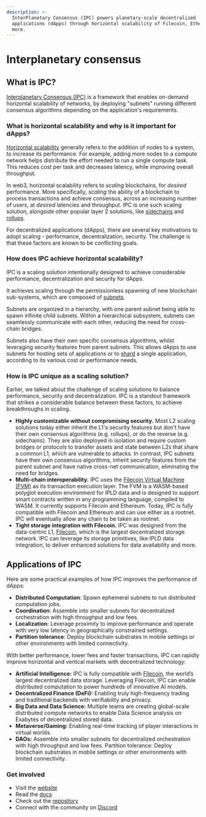 ```yaml
---
description: >-
  InterPlanetary Consensus (IPC) powers planetary-scale decentralized
  applications (dApps) through horizontal scalability of Filecoin, Ethereum and
  more.
---
```


# Interplanetary consensus

## What is IPC?

[Interplanetary Consensus (IPC)](https://www.ipc.space/) is a framework that enables on-demand horizontal scalability of networks, by deploying "subnets" running different consensus algorithms depending on the application's requirements.

### What is horizontal scalability and why is it important for dApps?

[Horizontal scalability](https://en.wikipedia.org/wiki/Scalability#Horizontal\_or\_scale\_out) generally refers to the addition of nodes to a system, to increase its performance. For example, adding more nodes to a compute network helps distribute the effort needed to run a single compute task. This reduces cost per task and decreases latency, while improving overall throughput.&#x20;

In web3, horizontal scalability refers to _scaling_ blockchains, for _desired_ performance. More specifically, _scaling_ the ability of a blockchain to process transactions and achieve consensus, across an increasing number of users, at _desired_ latencies and throughput. IPC is one such scaling solution, alongside other popular layer 2 solutions, like [sidechains](https://ethereum.org/en/developers/docs/scaling/sidechains/) and [rollups](https://ethereum.org/en/developers/docs/scaling/#rollups).&#x20;

For decentralized applications (dApps), there are several key motivations to adopt scaling - performance, decentralization, security. The challenge is that these factors are known to be conflicting goals.&#x20;

### How does IPC achieve horizontal scalability?&#x20;

IPC is a scaling solution intentionally designed to achieve considerable performance, decentralization and security for dApps.

It achieves scaling through the permissionless spawning of new blockchain sub-systems, which are composed of [subnets](https://docs.ipc.space/concepts/subnets).&#x20;

Subnets are organized in a hierarchy, with one parent subnet being able to spawn infinite child subnets. Within a hierarchical subsystem, subnets can seamlessly communicate with each other, reducing the need for cross-chain bridges.

Subnets also have their own specific consensus algorithms, whilst leveraging security features from parent subnets. This allows dApps to use subnets for hosting sets of applications or to [shard](https://en.wikipedia.org/wiki/Shard\_\(database\_architecture\)) a single application, according to its various cost or performance needs.&#x20;

### How is IPC unique as a scaling solution?

Earlier, we talked about the challenge of scaling solutions to balance performance, security and decentralization. IPC is a standout framework that strikes a considerable balance between these factors, to achieve breakthroughs in scaling. &#x20;

* **Highly customizable without compromising security.** Most L2 scaling solutions today either inherit the L1's security features but don't have their own consensus algorithms (e.g. rollups), or do the reverse (e.g. sidechains). They are also deployed in isolation and require custom bridges or protocols to transfer assets and state between L2s that share a common L1, which are vulnerable to attacks. In contrast, IPC subnets have their own consensus algorithms, inherit security features from the parent subnet and have native cross-net communication, eliminating the need for bridges.&#x20;
* **Multi-chain interoperability.** IPC uses the [Filecoin Virtual Machine (FVM)](https://docs.filecoin.io/smart-contracts/fundamentals/the-fvm) as its transaction execution layer. The FVM is a WASM-based polyglot execution environment for IPLD data and is designed to support smart contracts written in any programming language, compiled to WASM. It currently supports Filecoin and Ethereum. Today, IPC is fully compatible with Filecoin and Ethereum and can use either as a rootnet. IPC will eventually allow any chain to be taken as rootnet.&#x20;
* **Tight storage integration with Filecoin.** IPC was designed from the data-centric L1, [Filecoin](https://docs.filecoin.io/basics/what-is-filecoin), which is the largest decentralized storage network. IPC can leverage its storage primitives, like IPLD data integration, to deliver enhanced solutions for data availability and more. &#x20;

## Applications of IPC

Here are some practical examples of how IPC improves the performance of dApps:

* **Distributed Computation**: Spawn ephemeral subnets to run distributed computation jobs.
* **Coordination**: Assemble into smaller subnets for decentralized orchestration with high throughput and low fees.
* **Localization**: Leverage proximity to improve performance and operate with very low latency in geographically constrained settings.
* **Partition tolerance**: Deploy blockchain substrates in mobile settings or other environments with limited connectivity.

With better performance, lower fees and faster transactions, IPC can rapidly improve horizontal and vertical markets with decentralized technology:

* **Artificial Intelligence:** IPC is fully compatible with [Filecoin](https://docs.filecoin.io/basics/what-is-filecoin), the world’s largest decentralized data storage. Leveraging Filecoin, IPC can enable distributed computation to power hundreds of innovative AI models.
* **Decentralized Finance (DeFi):** Enabling truly high-frequency trading and traditional backends with verifiability and privacy.
* **Big Data and Data Science:** Multiple teams are creating global-scale distributed compute networks to enable Data Science analysis on Exabytes of decentralized stored data.
* **Metaverse/Gaming:** Enabling real-time tracking of player interactions in virtual worlds.
* **DAOs:** Assemble into smaller subnets for decentralized orchestration with high throughput and low fees. Partition tolerance: Deploy blockchain substrates in mobile settings or other environments with limited connectivity.

### Get involved

* Visit the [website](https://www.ipc.space/)
* Read the [docs](https://docs.ipc.space/)
* Check out the [repository](https://github.com/consensus-shipyard/ipc)
* Connect with the community on [Discord](https://discord.gg/QtNbXf75)

